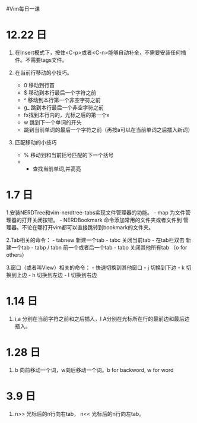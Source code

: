 #Vim每日一课

# 12.22 日

1. 在Insert模式下，按住\<C-p\>或者\<C-n\>能够自动补全，不需要安装任何插件。不需要tags文件。

2. 在当前行移动的小技巧。
    - 0 移动到行首
    - $ 移动到本行最后一个字符之前
    - ^ 移动到本行第一个非空字符之前         
    - g\_ 跳到本行最后一个非空字符之前
    - fx找到本行内的，光标之后的第一个x
    - w 跳到下一个单词的开头
    - 跳到当前单词的最后一个字符之前（再按a可以在当前单词之后插入新词）

3. 匹配移动的小技巧
    - % 移动到和当前括号匹配的下一个括号
    - * 查找当前单词,并高亮

# 1.7 日

1.安装NERDTree和vim-nerdtree-tabs实现文件管理器的功能。
    - map <F9>为文件管理器的打开关闭按钮。
    - NERDBookmark 命令添加常用的文件夹或者文件到 管理器。不论在哪打开vim都可以直接跳转到bookmark的文件夹。

2.Tab相关的命令：
    - tabnew 新建一个tab
    - tabc 关闭当前tab
    - 在tab栏双击 新建一个tab
    - tabp / tabn 前一个或者后一个tab
    - tabo 关闭其他所有tab （o for others）

3.窗口（或者叫View）相关的命令：
    - <C-w> <C-w>快速切换到其他窗口
    - <C-w> j 切换到下边
    - <C-w> k 切换到上边
    - <C-w> h 切换到左边
    - <C-w> l 切换到右边

# 1.14 日

1. i,a 分别在当前字符之前和之后插入，I A分别在光标所在行的最前边和最后边插入。


# 1.28 日
1. b 向前移动一个词，w向后移动一个词。b for backword, w for word


# 3.9 日
1. n>> 光标后的n行向右tab， n<< 光标后的n行向左tab。

